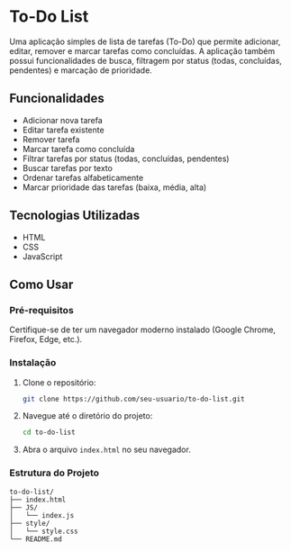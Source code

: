 # To-Do List

Uma aplicação simples de lista de tarefas (To-Do) que permite adicionar, editar, remover e marcar tarefas como concluídas. A aplicação também possui funcionalidades de busca, filtragem por status (todas, concluídas, pendentes) e marcação de prioridade.

## Funcionalidades

- Adicionar nova tarefa
- Editar tarefa existente
- Remover tarefa
- Marcar tarefa como concluída
- Filtrar tarefas por status (todas, concluídas, pendentes)
- Buscar tarefas por texto
- Ordenar tarefas alfabeticamente
- Marcar prioridade das tarefas (baixa, média, alta)

## Tecnologias Utilizadas

- HTML
- CSS
- JavaScript

## Como Usar

### Pré-requisitos

Certifique-se de ter um navegador moderno instalado (Google Chrome, Firefox, Edge, etc.).

### Instalação

1. Clone o repositório:
    ```sh
    git clone https://github.com/seu-usuario/to-do-list.git
    ```

2. Navegue até o diretório do projeto:
    ```sh
    cd to-do-list
    ```

3. Abra o arquivo `index.html` no seu navegador.

### Estrutura do Projeto

```plaintext
to-do-list/
├── index.html
├── JS/
│   └── index.js
├── style/
│   └── style.css
└── README.md

